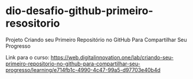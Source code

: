 # dio-desafio-github-primeiro-resositorio
Projeto Criando seu Primeiro Repositório no GitHub Para Compartilhar Seu Progresso

Link para o curso: https://web.digitalinnovation.one/lab/criando-seu-primeiro-repositorio-no-github-para-compartilhar-seu-progresso/learning/e714fb1c-4990-4c47-99a5-d97703e40b4d
